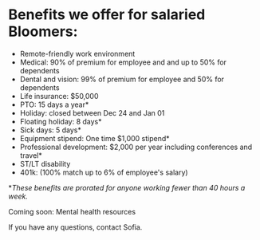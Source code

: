 # Benefits we offer for salaried Bloomers:  

- Remote-friendly work environment 
- Medical: 90% of premium for employee and and up to 50% for dependents
- Dental and vision: 99% of premium for employee and 50% for dependents
- Life insurance: $50,000
- PTO: 15 days a year*
- Holiday: closed between Dec 24 and Jan 01
- Floating holiday: 8 days*
- Sick days: 5 days*
- Equipment stipend: One time $1,000 stipend* 
- Professional development: $2,000 per year including conferences and travel*
- ST/LT disability 
- 401k: (100% match up to 6% of employee's salary)

**These benefits are prorated for anyone working fewer than 40 hours a week.*

Coming soon: Mental health resources

If you have any questions, contact Sofia. 
